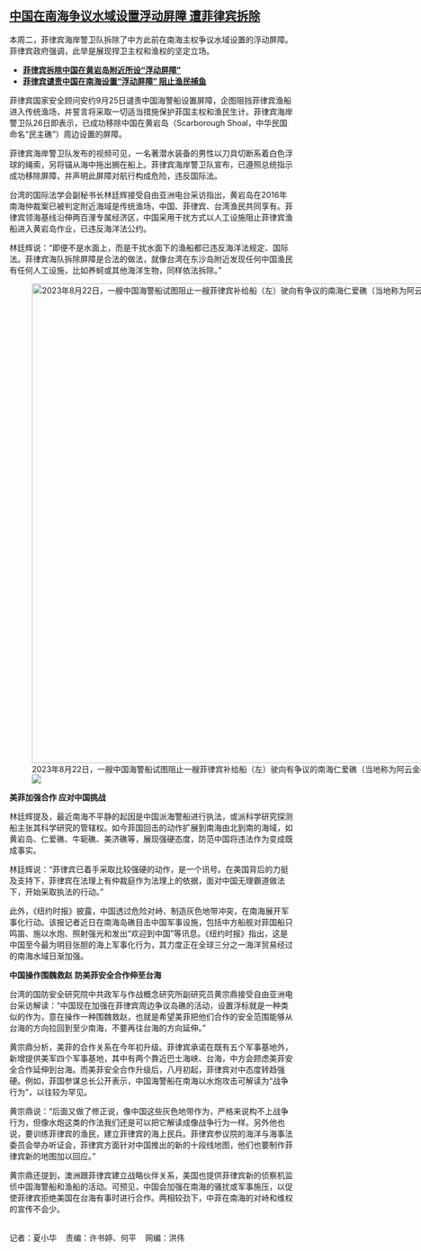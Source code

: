 <!--1695741272000-->
[中国在南海争议水域设置浮动屏障   遭菲律宾拆除](https://www.rfa.org/mandarin/yataibaodao/junshiwaijiao/hx1-09262023073620.html)
------

<p><span style="font-weight: 400;">本周二，菲律宾海岸警卫队拆除了中方此前在南海主权争议水域设置的浮动屏障。菲律宾政府强调，此举是展现捍卫主权和渔权的坚定立场。</span></p><ul><li><strong><span class="result-title"> <a class="state-published" href="https://www.rfa.org/mandarin/Xinwen/2-09252023110441.html">菲律宾拆除中国在黄岩岛附近所设“浮动屏障”</a> </span></strong></li><li><span class="result-title"> <a class="state-published" href="https://www.rfa.org/mandarin/Xinwen/8-09242023165708.html"><strong>菲律宾谴责中国在南海设置“浮动屏障” 阻止渔民捕鱼</strong></a> </span></li></ul><p><span style="font-weight: 400;">菲律宾国家安全顾问安约9月</span><span style="font-weight: 400;">25</span><span style="font-weight: 400;">日谴责中国海警船设置屏障，企图阻挡菲律宾渔船进入传统渔场，并誓言将采取一切适当措施保护菲国主权和渔民生计。</span><span style="font-weight: 400;">菲律宾海岸警卫队26日即表示，已成功移除中国在黄岩岛（</span><span style="font-weight: 400;">Scarborough Shoal</span><span style="font-weight: 400;">，中华民国命名“民主礁”）周边设置的屏障。</span></p><p><span style="font-weight: 400;">菲律宾海岸警卫队发布的视频可见，一名著潜水装备的男性以刀具切断系着白色浮球的绳索，另将锚从海中拖出搁在船上。菲律宾海岸警卫队宣布，已遵照总统指示成功移除屏障，并声明此屏障对航行构成危险，违反国际法。</span></p><p><span style="font-weight: 400;">台湾的国际法学会副秘书长林廷辉接受自由亚洲电台采访指出，黄岩岛在</span><span style="font-weight: 400;">2016</span><span style="font-weight: 400;">年南海仲裁案已被判定附近海域是传统渔场，中国、菲律宾、台湾渔民共同享有。菲律宾领海基线沿伸两百浬专属经济区，中国采用干扰方式以人工设施阻止菲律宾渔船进入黄岩岛作业，已违反海洋法公约。</span></p><p><span style="font-weight: 400;">林廷辉说：“即便不是水面上，而是干扰水面下的渔船都已违反海洋法规定、国际法。菲律宾海队拆除屏障是合法的做法，就像台湾在东沙岛附近发现任何中国渔民有任何人工设施，比如养蚵或其他海洋生物，同样依法拆除。”</span></p><p><span class="result-title"><figure class="image-richtext image-inline captioned" style="width:1280px;"><img alt="2023年8月22日，一艘中国海警船试图阻止一艘菲律宾补给船（左）驶向有争议的南海仁爱礁（当地称为阿云金礁）。（美联社）" height="853" src="https://www.rfa.org/mandarin/yataibaodao/junshiwaijiao/hx1-09262023073620.html/ap23268160644423.jpg/@@images/ef2e0da4-9e42-4ffc-9ab5-239b1bf69e77.jpeg" title="AP23268160644423.jpg" width="1280"/><figcaption class="image-caption">2023年8月22日，一艘中国海警船试图阻止一艘菲律宾补给船（左）驶向有争议的南海仁爱礁（当地称为阿云金礁）。（美联社）</figcaption><small></small><div id="zoomattribute"><a data-caption="2023年8月22日，一艘中国海警船试图阻止一艘菲律宾补给船（左）驶向有争议的南海仁爱礁（当地称为阿云金礁）。（美联社）" data-fancybox="" href="https://www.rfa.org/mandarin/yataibaodao/junshiwaijiao/hx1-09262023073620.html/ap23268160644423.jpg" id="single_image" title="2023年8月22日，一艘中国海警船试图阻止一艘菲律宾补给船（左）驶向有争议的南海仁爱礁（当地称为阿云金礁）。（美联社）"><img src="/++plone++rfa-resources/img/icon-zoom.png"/></a></div></figure></span></p><p><b>美菲加强合作 应对中国挑战</b></p><p><span style="font-weight: 400;">林廷辉提及，最近南海不平静的起因是中国派海警船进行执法，或派科学研究探测船主张其科学研究的管辖权。如今菲国回击的动作扩展到南海由北到南的海域，如黄岩岛、仁爱礁、牛轭礁、美济礁等，展现强硬态度，防范中国将违法作为变成既成事实。</span></p><p><span style="font-weight: 400;">林廷辉说：“菲律宾已着手采取比较强硬的动作，是一个讯号。在美国背后的力挺及支持下，菲律宾在法理上有仲裁庭作为法理上的依据，面对中国无理霸道做法下，开始采取执法的行动。”</span></p><p><span style="font-weight: 400;">此外，《纽约时报》披露，中国透过危险对峙、制造灰色地带冲突，在南海展开军事化行动。该报记者近日在南海岛礁目击中国军事设施，包括中方船舰对菲国船只鸣笛、施以水炮、照射强光和发出“欢迎到中国”等讯息。《纽约时报》指出，这是中国至今最为明目张胆的海上军事化行为，其力度正在全球三分之一海洋贸易经过的南海水域日渐加强。</span></p><p><b>中国操作围魏救赵</b> <b>防美菲安全合作伸至台海</b></p><p><span style="font-weight: 400;">台湾的国防安全研究院中共政军与作战概念研究所副研究员黄宗鼎接受自由亚洲电台采访解读：“中国现在加强在菲律宾周边争议岛礁的活动，设置浮标就是一种类似的作为，意在操作一种围魏救赵，也就是希望美菲把他们合作的安全范围能够从台海的方向拉回到至少南海，不要再往台海的方向延伸。”</span></p><p><span style="font-weight: 400;">黄宗鼎分析，美菲的合作关系在今年初升级。菲律宾承诺在既有五个军事基地外，新增提供美军四个军事基地，其中有两个靠近巴士海峡、台海，中方会顾</span><span style="font-weight: 400;">虑</span><span style="font-weight: 400;">美菲安全合作延伸到台海。而美菲安全合作升级后，八月初起，菲律宾对中态度转趋强硬。例如，菲国参谋总长公开表示，中国海警船在南海以水炮攻击可解读为“战争行为”，以往较为罕见。</span></p><p><span style="font-weight: 400;">黄宗鼎说：“后面又做了修正说，像中国这些灰色地带作为，严格来说构不上战争行为，但像水炮这类的作法我们还是可以把它解读成像战争行为一样。另外他也说，要训练菲律宾的渔民，建立菲律宾的海上民兵。菲律宾参议院的海洋与海事法委员会举办听证会，菲律宾方面针对中国推出的新的十段线地图，他们也要制作菲律宾新的地图加以回应。”</span></p><p><span style="font-weight: 400;">黄宗鼎还提到，澳洲跟菲律宾建立战略伙伴关系，美国也提供菲律宾新的侦察机监侦中国海警船和渔船的活动。可预见，中国会加强在南海的骚扰或军事施压，以促使菲律宾拒绝美国在台海有事时进行合作。两相较劲下，中菲在南海的对峙和维权的宣传不会少。</span></p><p><span class="result-title"><br/><span style="font-weight: 400;">记者</span><span style="font-weight: 400;">：</span><span style="font-weight: 400;">夏小华    责编：许书婷、何平    网编：洪伟</span></span><span class="result-title"></span><span class="result-title"></span><span class="result-title"></span></p>
